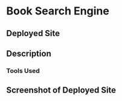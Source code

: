 # Book Search Engine

## Deployed Site

## Description

### Tools Used

## Screenshot of Deployed Site